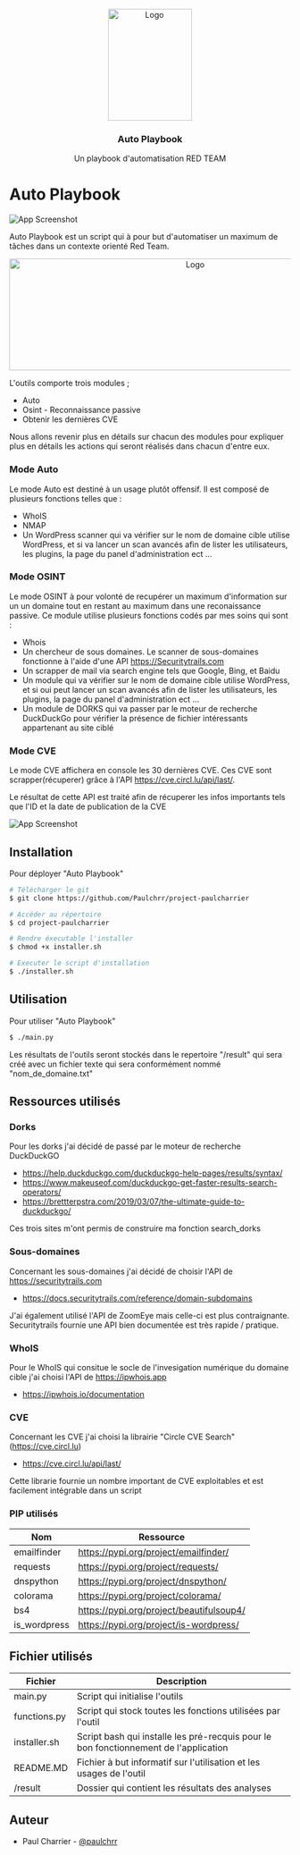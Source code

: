 
<br />
<div align="center">
  <a href="https://github.com/Paulchrr/project-paulcharrier">
    <img src="https://studl.com/assets/uploads/logo_ecoles/420/photo58d909424ebfa1.57301377.png" alt="Logo" width="150" height="200">
  </a>

 
  
  <h3 align="center">Auto Playbook</h3>

  <p align="center">
    Un playbook d'automatisation RED TEAM
    <br />

  </p>
</div>





# Auto Playbook

![App Screenshot](https://user-images.githubusercontent.com/100359031/227722134-cdb78a34-8be4-45b3-b5f2-df3671d0249f.png)

Auto Playbook est un script qui à pour but d'automatiser un maximum de tâches dans un contexte orienté Red Team.

<div align="center">
  <a href="https://github.com/Paulchrr/project-paulcharrier">
    <img src="https://user-images.githubusercontent.com/100359031/227736860-ffa43474-05be-4146-b649-6006f495ce20.png" alt="Logo" width="650" height="200">
  </a></div>

L'outils comporte trois modules ;
- Auto
- Osint - Reconnaissance passive
- Obtenir les dernières CVE

Nous allons revenir plus en détails sur chacun des modules pour expliquer plus en détails les actions qui seront réalisés dans chacun d'entre eux.

### Mode Auto

Le mode Auto est destiné à un usage plutôt offensif.
Il est composé de plusieurs fonctions telles que :

- WhoIS
- NMAP
- Un WordPress scanner qui va vérifier sur le nom de domaine cible utilise WordPress, et si va lancer un scan avancés afin de lister les utilisateurs, les plugins, la page du panel d'administration ect ...

### Mode OSINT

Le mode OSINT à pour volonté de recupérer un maximum d'information sur un un domaine tout en restant au maximum dans une reconaissance passive.
Ce module utilise plusieurs fonctions codés par mes soins qui sont :
- Whois
- Un chercheur de sous domaines. Le scanner de sous-domaines fonctionne à l'aide d'une API https://Securitytrails.com
- Un scrapper de mail via search engine tels que Google, Bing, et Baidu
- Un module qui va vérifier sur le nom de domaine cible utilise WordPress, et si oui peut lancer un scan avancés afin de lister les utilisateurs, les plugins, la page du panel d'administration ect ...
- Un module de DORKS qui va passer par le moteur de recherche DuckDuckGo pour vérifier la présence de fichier intéressants appartenant au site ciblé



### Mode CVE

Le mode CVE affichera en console les 30 dernières CVE.
Ces CVE sont scrapper(récuperer) grâce à l'API https://cve.circl.lu/api/last/.

Le résultat de cette API est traité afin de récuperer les infos importants tels que l'ID et la date de publication de la CVE

![App Screenshot](https://user-images.githubusercontent.com/100359031/227724013-f67377ef-24bd-47a4-9d7a-1c8ef2e73a6c.png)
## Installation

Pour déployer "Auto Playbook"

```bash
# Télécharger le git
$ git clone https://github.com/Paulchrr/project-paulcharrier

# Accéder au répertoire
$ cd project-paulcharrier

# Rendre éxecutable l'installer
$ chmod +x installer.sh

# Executer le script d'installation
$ ./installer.sh
```

## Utilisation

Pour utiliser "Auto Playbook"

```bash
$ ./main.py
```

Les résultats de l'outils seront stockés dans le repertoire "/result" qui sera créé avec un fichier texte qui sera conformément nommé "nom_de_domaine.txt"


## Ressources utilisés

### Dorks
Pour les dorks j'ai décidé de passé par le moteur de recherche DuckDuckGO
- https://help.duckduckgo.com/duckduckgo-help-pages/results/syntax/
- https://www.makeuseof.com/duckduckgo-get-faster-results-search-operators/
- https://brettterpstra.com/2019/03/07/the-ultimate-guide-to-duckduckgo/

Ces trois sites m'ont permis de construire ma fonction search_dorks
### Sous-domaines
Concernant les sous-domaines j'ai décidé de choisir l'API de https://securitytrails.com 

- https://docs.securitytrails.com/reference/domain-subdomains

J'ai également utilisé l'API de ZoomEye mais celle-ci est plus contraignante.
Securitytrails fournie une API bien documentée est très rapide / pratique.
### WhoIS

Pour le WhoIS qui consitue le socle de l'invesigation numérique du domaine cible j'ai choisi l'API de https://ipwhois.app

- https://ipwhois.io/documentation

### CVE

Concernant les CVE j'ai choisi la librairie "Circle CVE Search" (https://cve.circl.lu)

- https://cve.circl.lu/api/last/

Cette librarie fournie un nombre important de CVE exploitables et est facilement intégrable dans un script

### PIP utilisés


| Nom          | Ressource                                                              |
| ----------------- | ------------------------------------------------------------------ |
| emailfinder | https://pypi.org/project/emailfinder/ |
| requests| https://pypi.org/project/requests/|
| dnspython| https://pypi.org/project/dnspython/ |
| colorama | https://pypi.org/project/colorama/ |
| bs4 | https://pypi.org/project/beautifulsoup4/ |
| is_wordpress | https://pypi.org/project/is-wordpress/ |


## Fichier utilisés

| Fichier           | Description                                                              |
| ----------------- | ------------------------------------------------------------------ |
| main.py | Script qui initialise l'outils |
| functions.py| Script qui stock toutes les fonctions utilisées par l'outil|
| installer.sh| Script bash qui installe les pré-recquis pour le bon fonctionnement de l'application |
| README.MD | Fichier à but informatif sur l'utilisation et les usages de l'outil |
| /result | Dossier qui contient les résultats des analyses |



## Auteur

- Paul Charrier - [@paulchrr](https://www.github.com/paulchrr)


